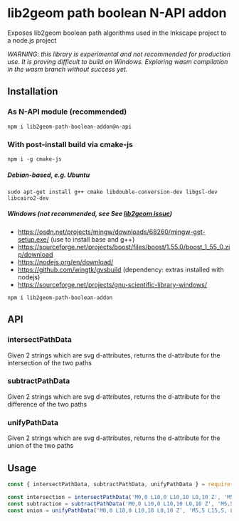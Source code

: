 # lib2geom path boolean N-API addon

Exposes lib2geom boolean path algorithms used in the Inkscape project to a node.js project

_WARNING: this library is experimental and not recommended for production use. It is proving difficult to build on Windows.
Exploring wasm compilation in the wasm branch without success yet._

## Installation

### As N-API module (recommended)

`npm i lib2geom-path-boolean-addon@n-api`

### With post-install build via cmake-js

`npm i -g cmake-js`

##### Debian-based, e.g. Ubuntu
`sudo apt-get install g++ cmake libdouble-conversion-dev libgsl-dev libcairo2-dev`

##### Windows (not recommended, see See [lib2geom issue](https://gitlab.com/inkscape/lib2geom/-/issues/37))
* https://osdn.net/projects/mingw/downloads/68260/mingw-get-setup.exe/ (use to install base and g++)
* https://sourceforge.net/projects/boost/files/boost/1.55.0/boost_1_55_0.zip/download
* https://nodejs.org/en/download/
* https://github.com/wingtk/gvsbuild (dependency: extras installed with nodejs)
* https://sourceforge.net/projects/gnu-scientific-library-windows/

`npm i lib2geom-path-boolean-addon`

## API

### intersectPathData
Given 2 strings which are svg <path> d-attributes, returns the d-attribute for the intersection of the two paths

### subtractPathData
Given 2 strings which are svg <path> d-attributes, returns the d-attribute for the difference of the two paths

### unifyPathData
Given 2 strings which are svg <path> d-attributes, returns the d-attribute for the union of the two paths

## Usage

```js
const { intersectPathData, subtractPathData, unifyPathData } = require('lib2geom-path-boolean-addon');

const intersection = intersectPathData('M0,0 L10,0 L10,10 L0,10 Z', 'M5,5 L15,5, L15,15 L5,15 Z');
const subtraction = subtractPathData('M0,0 L10,0 L10,10 L0,10 Z', 'M5,5 L15,5, L15,15 L5,15 Z');
const union = unifyPathData('M0,0 L10,0 L10,10 L0,10 Z', 'M5,5 L15,5, L15,15 L5,15 Z');
```
